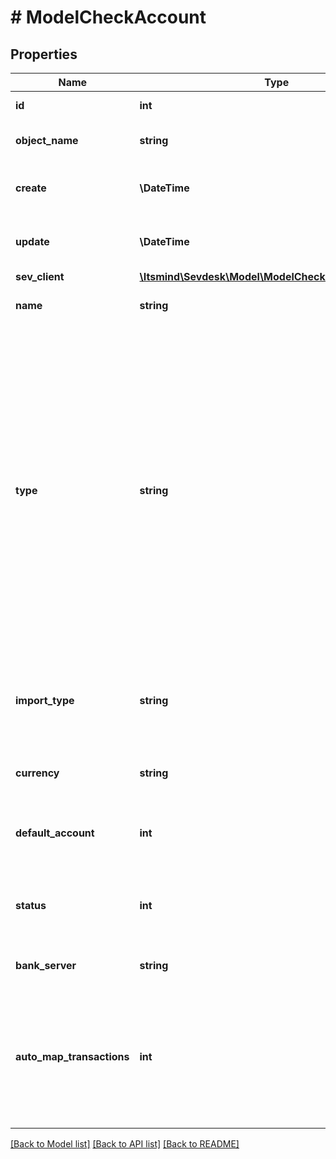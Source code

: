 # # ModelCheckAccount

## Properties

Name | Type | Description | Notes
------------ | ------------- | ------------- | -------------
**id** | **int** | The check account id | [optional] [readonly]
**object_name** | **string** | The check account object name | [optional] [readonly] [default to 'CheckAccount']
**create** | **\DateTime** | Date of check account creation | [optional] [readonly]
**update** | **\DateTime** | Date of last check account update | [optional] [readonly]
**sev_client** | [**\Itsmind\Sevdesk\Model\ModelCheckAccountSevClient**](ModelCheckAccountSevClient.md) |  | [optional]
**name** | **string** | Name of the check account |
**type** | **string** | The type of the check account. Account with a CSV or MT940 import are regarded as online.&lt;br&gt;       Apart from that, created check accounts over the API need to be offline, as online accounts with an active connection       to a bank application can not be managed over the API. |
**import_type** | **string** | Import type. Transactions can be imported by this method on the check account. | [optional]
**currency** | **string** | The currency of the check account. |
**default_account** | **int** | Defines if this check account is the default account. | [optional] [default to self::DEFAULT_ACCOUNT_0]
**status** | **int** | Status of the check account. 0 &lt;-&gt; Archived - 100 &lt;-&gt; Active | [default to self::STATUS_100]
**bank_server** | **string** | Bank server of check account | [optional] [readonly]
**auto_map_transactions** | **int** | Defines if transactions on this account are automatically mapped to invoice and vouchers when imported if possible. | [optional] [default to 1]

[[Back to Model list]](../../README.md#models) [[Back to API list]](../../README.md#endpoints) [[Back to README]](../../README.md)
